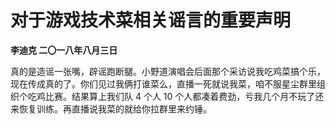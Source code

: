 # 对于游戏技术菜相关谣言的重要声明
**李迪克	二〇一八年八月三日**

真的是造谣一张嘴，辟谣跑断腿。小野道演唱会后面那个采访说我吃鸡菜搞个乐，现在传成真的了。你们见过我俩打谁菜么，直播一死就说我菜，咱不服星尘群里组织个吃鸡比赛。结果算上我们队 4 个人 10 个人都凑着费劲，亏我几个月不玩了还来恢复训练。再直播说我菜的就给你拉群里来约锤。
